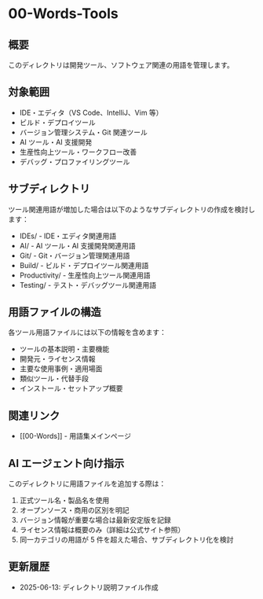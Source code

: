 # 00-Words-Tools

## 概要

このディレクトリは開発ツール、ソフトウェア関連の用語を管理します。

## 対象範囲

- IDE・エディタ（VS Code、IntelliJ、Vim 等）
- ビルド・デプロイツール
- バージョン管理システム・Git 関連ツール
- AI ツール・AI 支援開発
- 生産性向上ツール・ワークフロー改善
- デバッグ・プロファイリングツール

## サブディレクトリ

ツール関連用語が増加した場合は以下のようなサブディレクトリの作成を検討します：

- IDEs/ - IDE・エディタ関連用語
- AI/ - AI ツール・AI 支援開発関連用語
- Git/ - Git・バージョン管理関連用語
- Build/ - ビルド・デプロイツール関連用語
- Productivity/ - 生産性向上ツール関連用語
- Testing/ - テスト・デバッグツール関連用語

## 用語ファイルの構造

各ツール用語ファイルには以下の情報を含めます：

- ツールの基本説明・主要機能
- 開発元・ライセンス情報
- 主要な使用事例・適用場面
- 類似ツール・代替手段
- インストール・セットアップ概要

## 関連リンク

- [[00-Words]] - 用語集メインページ

## AI エージェント向け指示

このディレクトリに用語ファイルを追加する際は：

1. 正式ツール名・製品名を使用
2. オープンソース・商用の区別を明記
3. バージョン情報が重要な場合は最新安定版を記録
4. ライセンス情報は概要のみ（詳細は公式サイト参照）
5. 同一カテゴリの用語が 5 件を超えた場合、サブディレクトリ化を検討

## 更新履歴

- 2025-06-13: ディレクトリ説明ファイル作成
